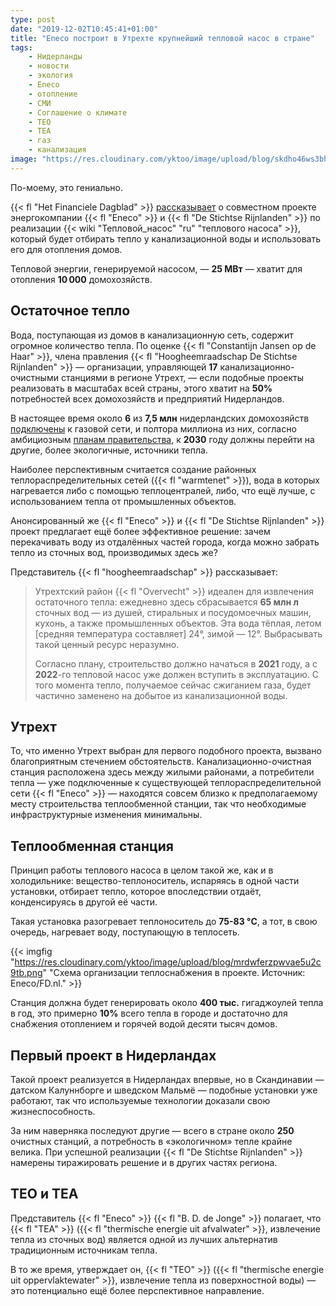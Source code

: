 ```yaml
---
type: post
date: "2019-12-02T10:45:41+01:00"
title: "Eneco построит в Утрехте крупнейший тепловой насос в стране"
tags:
    - Нидерланды
    - новости
    - экология
    - Eneco
    - отопление
    - СМИ
    - Соглашение о климате
    - TEO
    - TEA
    - газ
    - канализация
image: "https://res.cloudinary.com/yktoo/image/upload/blog/skdho46ws3bhmj9qrvxb.png"
---
```


По-моему, это гениально.

{{< fl "Het Financiele Dagblad" >}} [рассказывает](https://fd.nl/advertorial/eneco/1324981/de-grootste-warmtepomp-van-nederland-verwarmt-straks-10-000-huizen-met-warmte-uit-rioolwater) о совместном проекте энергокомпании {{< fl "Eneco" >}} и {{< fl "De Stichtse Rijnlanden" >}} по реализации {{< wiki "Тепловой_насос" "ru" "теплового насоса" >}}, который будет отбирать тепло у канализационной воды и использовать его для отопления домов.

Тепловой энергии, генерируемой насосом, — **25 МВт** — хватит для отопления **10 000** домохозяйств.

<!--more-->

## Остаточное тепло

Вода, поступающая из домов в канализационную сеть, содержит огромное количество тепла. По оценке {{< fl "Constantijn Jansen op de Haar" >}}, члена правления {{< fl "Hoogheemraadschap De Stichtse Rijnlanden" >}} — организации, управляющей **17** канализационно-очистными станциями в регионе Утрехт, — если подобные проекты реализовать в масштабах всей страны, этого хватит на **50%** потребностей всех домохозяйств и предприятий Нидерландов.

В настоящее время около **6** из **7,5 млн** нидерландских домохозяйств [подключены](https://www.natuurenmilieu.nl/wp-content/uploads/2018/12/NM-rapport-Verkenning-Energienetten-2018.pdf) к газовой сети, и полтора миллиона из них, согласно амбициозным [планам правительства](0354), к **2030** году должны перейти на другие, более экологичные, источники тепла.

Наиболее перспективным считается создание районных теплораспределительных сетей ({{< fl "warmtenet" >}}), вода в которых нагревается либо с помощью теплоцентралей, либо, что ещё лучше, с использованием тепла от промышленных объектов.

Анонсированный же {{< fl "Eneco" >}} и {{< fl "De Stichtse Rijnlanden" >}} проект предлагает ещё более эффективное решение: зачем перекачивать воду из отдалённых частей города, когда можно забрать тепло из сточных вод, производимых здесь же?

Представитель {{< fl "hoogheemraadschap" >}} рассказывает:

> Утрехтский район {{< fl "Overvecht" >}} идеален для извлечения остаточного тепла: ежедневно здесь сбрасывается **65 млн л** сточных вод — из душей, стиральных и посудомоечных машин, кухонь, а также промышленных объектов. Эта вода тёплая, летом [средняя температура составляет] 24°, зимой — 12°. Выбрасывать такой ценный ресурс неразумно.
>
> Согласно плану, строительство должно начаться в **2021** году, а с **2022**-го тепловой насос уже должен вступить в эксплуатацию. С того момента тепло, получаемое сейчас сжиганием газа, будет частично заменено на добытое из канализационной воды.

## Утрехт

То, что именно Утрехт выбран для первого подобного проекта, вызвано благоприятным стечением обстоятельств. Канализационно-очистная станция расположена здесь между жилыми районами, а потребители тепла — уже подключенные к существующей теплораспределительной сети {{< fl "Eneco" >}} — находятся совсем близко к предполагаемому месту строительства теплообменной станции, так что необходимые инфраструктурные изменения минимальны.


## Теплообменная станция

Принцип работы теплового насоса в целом такой же, как и в холодильнике: вещество-теплоноситель, испаряясь в одной части установки, отбирает тепло, которое впоследствии отдаёт, конденсируясь в другой её части.

Такая установка разогревает теплоноситель до **75-83 °C**, а тот, в свою очередь, нагревает воду, поступающую в теплосеть.

{{< imgfig "https://res.cloudinary.com/yktoo/image/upload/blog/mrdwferzpwvae5u2c9tb.png" "Схема организации теплоснабжения в проекте. Источник: Eneco/FD.nl." >}}

Станция должна будет генерировать около **400 тыс.** гигаджоулей тепла в год, это примерно **10%** всего тепла в городе и достаточно для снабжения отоплением и горячей водой десяти тысяч домов.

## Первый проект в Нидерландах

Такой проект реализуется в Нидерландах впервые, но в Скандинавии — датском Калуннборге и шведском Мальмё — подобные установки уже работают, так что используемые технологии доказали свою жизнеспособность.

За ним наверняка последуют другие — всего в стране около **250** очистных станций, а потребность в «экологичном» тепле крайне велика. При успешной реализации {{< fl "De Stichtse Rijnlanden" >}} намерены тиражировать решение и в других частях региона.

## TEO и TEA

Представитель {{< fl "Eneco" >}} {{< fl "B. D. de Jonge" >}} полагает, что {{< fl "TEA" >}} ({{< fl "thermische energie uit afvalwater" >}}, извлечение тепла из сточных вод) является одной из лучших альтернатив традиционным источникам тепла.

В то же время, утверждает он, {{< fl "TEO" >}} ({{< fl "thermische energie uit oppervlaktewater" >}}, извлечение тепла из поверхностной воды) — это потенциально ещё более перспективное направление.
